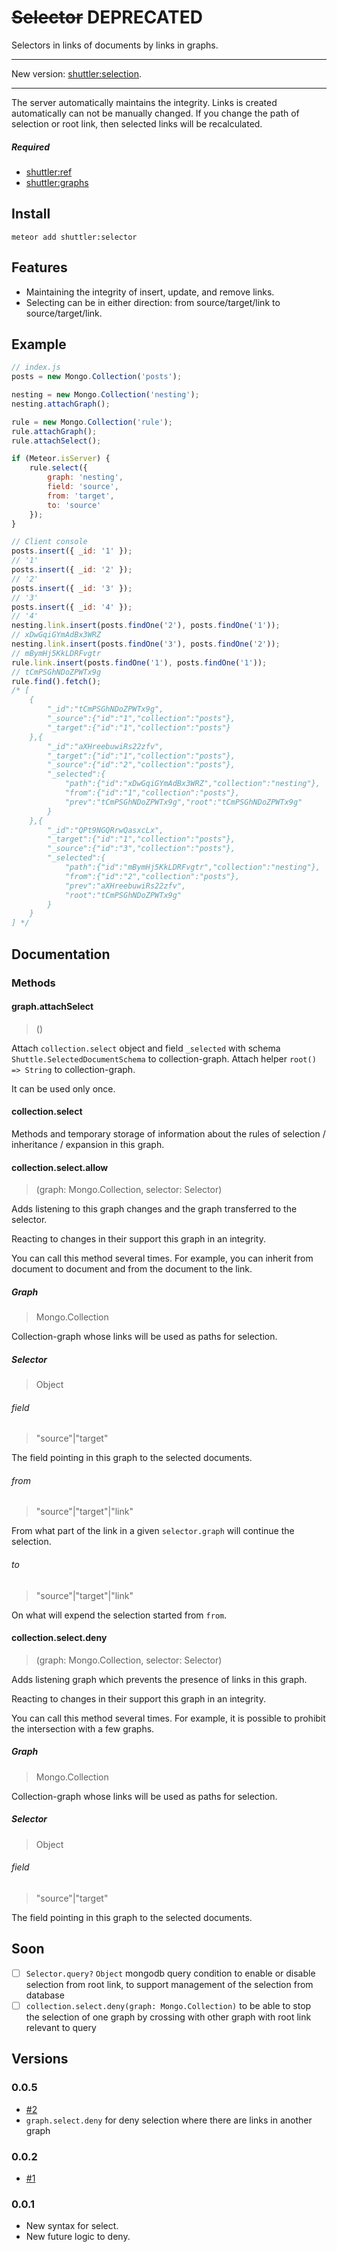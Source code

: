 # ~~Selector~~ DEPRECATED

Selectors in links of documents by links in graphs.

---

New version: [shuttler:selection](https://github.com/meteor-shuttler/selection).

---

The server automatically maintains the integrity.
Links is created automatically can not be manually changed.
If you change the path of selection or root link, then selected links will be recalculated.

##### Required
* [shuttler:ref](https://github.com/meteor-shuttler/ref)
* [shuttler:graphs](https://github.com/meteor-shuttler/graphs)

## Install

```
meteor add shuttler:selector
```

## Features

* Maintaining the integrity of insert, update, and remove links.
* Selecting can be in either direction: from source/target/link to source/target/link.

## Example

```js
// index.js
posts = new Mongo.Collection('posts');

nesting = new Mongo.Collection('nesting');
nesting.attachGraph();

rule = new Mongo.Collection('rule');
rule.attachGraph();
rule.attachSelect();

if (Meteor.isServer) {
	rule.select({
		graph: 'nesting',
		field: 'source',
		from: 'target',
		to: 'source'
	});
}
```

```js
// Client console
posts.insert({ _id: '1' });
// '1'
posts.insert({ _id: '2' });
// '2'
posts.insert({ _id: '3' });
// '3'
posts.insert({ _id: '4' });
// '4'
nesting.link.insert(posts.findOne('2'), posts.findOne('1'));
// xDwGqiGYmAdBx3WRZ
nesting.link.insert(posts.findOne('3'), posts.findOne('2'));
// mBymHj5KkLDRFvgtr
rule.link.insert(posts.findOne('1'), posts.findOne('1'));
// tCmPSGhNDoZPWTx9g
rule.find().fetch();
/* [
	{
		"_id":"tCmPSGhNDoZPWTx9g",
		"_source":{"id":"1","collection":"posts"},
		"_target":{"id":"1","collection":"posts"}
	},{
		"_id":"aXHreebuwiRs22zfv",
		"_target":{"id":"1","collection":"posts"},
		"_source":{"id":"2","collection":"posts"},
		"_selected":{
			"path":{"id":"xDwGqiGYmAdBx3WRZ","collection":"nesting"},
			"from":{"id":"1","collection":"posts"},
			"prev":"tCmPSGhNDoZPWTx9g","root":"tCmPSGhNDoZPWTx9g"
		}
	},{
		"_id":"QPt9NGQRrwQasxcLx",
		"_target":{"id":"1","collection":"posts"},
		"_source":{"id":"3","collection":"posts"},
		"_selected":{
			"path":{"id":"mBymHj5KkLDRFvgtr","collection":"nesting"},
			"from":{"id":"2","collection":"posts"},
			"prev":"aXHreebuwiRs22zfv",
			"root":"tCmPSGhNDoZPWTx9g"
		}
	}
] */
```

## Documentation

### Methods

#### graph.attachSelect
> ()

Attach `collection.select` object and field `_selected` with schema `Shuttle.SelectedDocumentSchema` to collection-graph.
Attach helper `root() => String` to collection-graph.

It can be used only once.

#### collection.select

Methods and temporary storage of information about the rules of selection / inheritance / expansion in this graph.

#### collection.select.allow
> (graph: Mongo.Collection, selector: Selector)

Adds listening to this graph changes and the graph transferred to the selector.

Reacting to changes in their support this graph in an integrity.

You can call this method several times. For example, you can inherit from document to document and from the document to the link.

##### Graph
> Mongo.Collection

Collection-graph whose links will be used as paths for selection.

##### Selector
> Object

###### field
> "source"|"target"

The field pointing in this graph to the selected documents.

###### from
> "source"|"target"|"link"

From what part of the link in a given `selector.graph` will continue the selection.

###### to
> "source"|"target"|"link"

On what will expend the selection started from `from`.

#### collection.select.deny
> (graph: Mongo.Collection, selector: Selector)

Adds listening graph which prevents the presence of links in this graph.

Reacting to changes in their support this graph in an integrity.

You can call this method several times. For example, it is possible to prohibit the intersection with a few graphs.

##### Graph
> Mongo.Collection

Collection-graph whose links will be used as paths for selection.

##### Selector
> Object

###### field
> "source"|"target"

The field pointing in this graph to the selected documents.

## Soon
- [ ] `Selector.query?` `Object` mongodb query condition to enable or disable selection from root link, to support management of the selection from database
- [ ] `collection.select.deny(graph: Mongo.Collection)` to be able to stop the selection of one graph by crossing with other graph with root link relevant to query

## Versions

### 0.0.5
* [#2](https://github.com/meteor-shuttler/selector/issues/2)
* `graph.select.deny` for deny selection where there are links in another graph

### 0.0.2
* [#1](https://github.com/meteor-shuttler/selector/issues/1)

### 0.0.1
* New syntax for select.
* New future logic to deny.